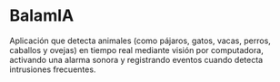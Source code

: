 # BalamIA
Aplicación que detecta animales (como pájaros, gatos, vacas, perros, caballos y ovejas) en tiempo real mediante visión por computadora, activando una alarma sonora y registrando eventos cuando detecta intrusiones frecuentes.
